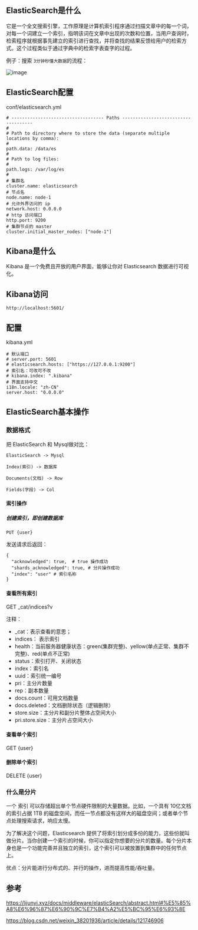 ## ElasticSearch是什么

它是一个全文搜索引擎，工作原理是计算机索引程序通过扫描文章中的每一个词，对每一个词建立一个索引，指明该词在文章中出现的次数和位置，当用户查询时，检索程序就根据事先建立的索引进行查找，并将查找的结果反馈给用户的检索方式。这个过程类似于通过字典中的检索字表查字的过程。

例子：搜索 `3分钟秒懂大数据`的流程：

![image](https://github.com/chenqiaorui/L3arn/assets/28795155/25b9c255-13d9-4092-8045-0d862ba3f44c)

## ElasticSearch配置

conf/elasticsearch.yml

```
# ----------------------------------- Paths ------------------------------------
#
# Path to directory where to store the data (separate multiple locations by comma):
#
path.data: /data/es
#
# Path to log files:
#
path.logs: /var/log/es
#
# 集群名
cluster.name: elasticsearch
# 节点名
node.name: node-1
# 允许外界访问的 ip
network.host: 0.0.0.0
# http 访问端口
http.port: 9200
# 集群节点的 master
cluster.initial_master_nodes: ["node-1"]
```

## Kibana是什么

Kibana 是一个免费且开放的用户界面，能够让你对 Elasticsearch 数据进行可视化。

## Kibana访问

`http://localhost:5601/`

## 配置

kibana.yml

```
# 默认端口
# server.port: 5601
# elasticsearch.hosts: ["https://127.0.0.1:9200"]
# 索引名：可改可不改
# kibana.index: ".kibana"
# 界面支持中文
i18n.locale: "zh-CN"
server.host: "0.0.0.0"
```

## ElasticSearch基本操作

### 数据格式

把 ElasticSearch 和 Mysql做对比：

```
ElasticSearch -> Mysql

Index(索引) -> 数据库

Documents(文档) -> Row

Fields(字段) -> Col
```

#### 索引操作
##### 创建索引，即创建数据库

```
PUT {user}
```

发送请求后返回：

```
{
  "acknowledged": true,  # true 操作成功
  "shards_acknowledged": true, # 分片操作成功
  "index": "user" # 索引名称
}
```

#### 查看所有索引

GET _cat/indices?v

注释：

- _cat：表示查看的意思；
- indices： 表示索引
- health：当前服务器健康状态：green(集群完整)、yellow(单点正常、集群不完整)、red(单点不正常)
- status：索引打开、关闭状态
- index：索引名
- uuid：索引统一编号
- pri：主分片数量
- rep：副本数量
- docs.count：可用文档数量
- docs.deleted：文档删除状态（逻辑删除）
- store.size：主分片和副分片整体占空间大小
- pri.store.size：主分片占空间大小

#### 查看单个索引

GET {user}

#### 删除单个索引

DELETE {user}

### 什么是分片

一个 索引 可以存储超出单个节点硬件限制的大量数据。比如，一个具有 10亿文档的索引占据 1TB 的磁盘空间，而任一节点都没有这样大的磁盘空间；或者单个节点处理搜索请求，响应太慢。

为了解决这个问题，Elasticsearch 提供了将索引划分成多份的能力，这些份就叫做分片。当你创建一个索引的时候，你可以指定你想要的分片的数量。每个分片本身也是一个功能完善并且独立的索引，这个索引可以被放置到集群中的任何节点上。

优点：分片能进行分布式的、并行的操作，进而提高性能/吞吐量。

## 参考

https://lijunyi.xyz/docs/middleware/elasticSearch/abstract.html#%E5%85%A8%E6%96%87%E6%90%9C%E7%B4%A2%E5%BC%95%E6%93%8E

https://blog.csdn.net/weixin_38201936/article/details/121746906
